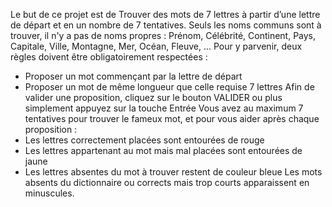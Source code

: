 Le but de ce projet est de Trouver des mots de 7 lettres à partir d’une lettre de
départ et en un nombre de 7 tentatives.
Seuls les noms communs sont à trouver, il n'y a pas de noms propres : Prénom,
Célébrité, Continent, Pays, Capitale, Ville, Montagne, Mer, Océan, Fleuve, ...
Pour y parvenir, deux règles doivent être obligatoirement respectées :
* Proposer un mot commençant par la lettre de départ
* Proposer un mot de même longueur que celle requise 7 lettres
Afin de valider une proposition, cliquez sur le bouton VALIDER ou plus
simplement appuyez sur la touche Entrée
Vous avez au maximum 7 tentatives pour trouver le fameux mot, et pour vous
aider après chaque proposition :
* Les lettres correctement placées sont entourées de rouge
* Les lettres appartenant au mot mais mal placées sont entourées de jaune
* Les lettres absentes du mot à trouver restent de couleur bleue
Les mots absents du dictionnaire ou corrects mais trop courts apparaissent en
minuscules.
